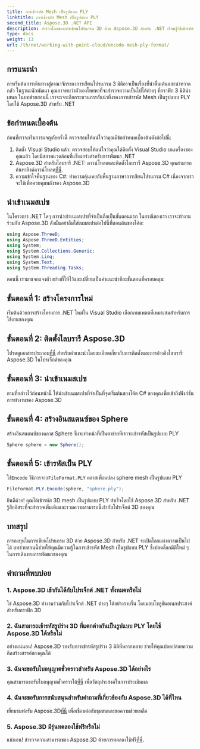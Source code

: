 ```yaml
---
title: การเข้ารหัส Mesh เป็นรูปแบบ PLY
linktitle: การเข้ารหัส Mesh เป็นรูปแบบ PLY
second_title: Aspose.3D .NET API
description: สำรวจโลกของการเขียนโปรแกรม 3D ด้วย Aspose.3D สำหรับ .NET เรียนรู้วิธีเข้ารหัส Mesh เป็นรูปแบบ PLY ได้อย่างง่ายดาย ยกระดับเกมการพัฒนาของคุณ!
type: docs
weight: 13
url: /th/net/working-with-point-cloud/encode-mesh-ply-format/
---
```

## การแนะนำ
การเริ่มต้นการเดินทางสู่อาณาจักรของการเขียนโปรแกรม 3 มิติอาจเป็นเรื่องที่น่าตื่นเต้นและน่าหวาดกลัว ในฐานะนักพัฒนา คุณอาจพบว่าตัวเองโหยหาที่จะสำรวจความเป็นไปได้ต่างๆ ที่กราฟิก 3 มิตินำเสนอ ในบทช่วยสอนนี้ เราจะเจาะลึกกระบวนการอันน่าทึ่งของการเข้ารหัส Mesh เป็นรูปแบบ PLY โดยใช้ Aspose.3D สำหรับ .NET
## ข้อกำหนดเบื้องต้น
ก่อนที่เราจะเริ่มการผจญภัยครั้งนี้ ตรวจสอบให้แน่ใจว่าคุณมีข้อกำหนดเบื้องต้นดังต่อไปนี้:
1. ติดตั้ง Visual Studio แล้ว: ตรวจสอบให้แน่ใจว่าคุณได้ติดตั้ง Visual Studio บนเครื่องของคุณแล้ว โดยมีสภาพแวดล้อมที่แข็งแกร่งสำหรับการพัฒนา .NET
2. Aspose.3D สำหรับไลบรารี .NET: ดาวน์โหลดและติดตั้งไลบรารี Aspose.3D คุณสามารถค้นหาลิงค์ดาวน์โหลด[ที่นี่](https://releases.aspose.com/3d/net/).
3. ความเข้าใจพื้นฐานของ C#: ทำความคุ้นเคยกับพื้นฐานภาษาการเขียนโปรแกรม C# เนื่องจากเราจะใช้เพื่อควบคุมพลังของ Aspose.3D
## นำเข้าเนมสเปซ
ในโครงการ .NET ใดๆ การนำเข้าเนมสเปซที่จำเป็นถือเป็นขั้นตอนแรก ในกรณีของเรา เราจะทำงานร่วมกับ Aspose.3D ดังนั้นอย่าลืมใส่เนมสเปซต่อไปนี้ที่ตอนต้นของโค้ด:
```csharp
using Aspose.ThreeD;
using Aspose.ThreeD.Entities;
using System;
using System.Collections.Generic;
using System.Linq;
using System.Text;
using System.Threading.Tasks;
```
ตอนนี้ เรามาแจกแจงตัวอย่างที่ให้ไว้และเปลี่ยนเป็นคำแนะนำทีละขั้นตอนที่ครอบคลุม:
## ขั้นตอนที่ 1: สร้างโครงการใหม่
เริ่มต้นด้วยการสร้างโครงการ .NET ใหม่ใน Visual Studio เลือกเทมเพลตที่เหมาะสมสำหรับการใช้งานของคุณ
## ขั้นตอนที่ 2: ติดตั้งไลบรารี Aspose.3D
 โปรดดูเอกสารประกอบ[ที่นี่](https://reference.aspose.com/3d/net/) สำหรับคำแนะนำโดยละเอียดเกี่ยวกับการติดตั้งและการอ้างอิงไลบรารี Aspose.3D ในโปรเจ็กต์ของคุณ
## ขั้นตอนที่ 3: นำเข้าเนมสเปซ
ตามที่กล่าวไว้ก่อนหน้านี้ ให้นำเข้าเนมสเปซที่จำเป็นที่จุดเริ่มต้นของโค้ด C# ของคุณเพื่อเข้าถึงฟังก์ชันการทำงานของ Aspose.3D
## ขั้นตอนที่ 4: สร้างอินสแตนซ์ของ Sphere
สร้างอินสแตนซ์ของคลาส Sphere ซึ่งจะทำหน้าที่เป็นตาข่ายที่เราจะเข้ารหัสเป็นรูปแบบ PLY
```csharp
Sphere sphere = new Sphere();
```
## ขั้นตอนที่ 5: เข้ารหัสเป็น PLY
 ใช้`Encode` วิธีการจาก`FileFormat.PLY` คลาสเพื่อแปลง sphere mesh เป็นรูปแบบ PLY
```csharp
FileFormat.PLY.Encode(sphere, "sphere.ply");
```
ยินดีด้วย! คุณได้เข้ารหัส 3D mesh เป็นรูปแบบ PLY สำเร็จโดยใช้ Aspose.3D สำหรับ .NET รู้สึกอิสระที่จะสำรวจเพิ่มเติมและรวมความสามารถนี้เข้ากับโปรเจ็กต์ 3D ของคุณ
## บทสรุป
การลงทุนในการเขียนโปรแกรม 3D ด้วย Aspose.3D สำหรับ .NET จะเปิดโลกแห่งความเป็นไปได้ บทช่วยสอนนี้ช่วยให้คุณมีความรู้ในการเข้ารหัส Mesh เป็นรูปแบบ PLY ซึ่งปลดล็อกมิติใหม่ ๆ ในการเดินทางการพัฒนาของคุณ
## คำถามที่พบบ่อย
### 1. Aspose.3D เข้ากันได้กับโปรเจ็กต์ .NET ทั้งหมดหรือไม่
ใช่ Aspose.3D ทำงานร่วมกับโปรเจ็กต์ .NET ต่างๆ ได้อย่างราบรื่น โดยมอบโซลูชันอเนกประสงค์สำหรับกราฟิก 3D
### 2. ฉันสามารถเข้ารหัสรูปร่าง 3D ที่แตกต่างกันเป็นรูปแบบ PLY โดยใช้ Aspose.3D ได้หรือไม่
อย่างแน่นอน! Aspose.3D รองรับการเข้ารหัสรูปร่าง 3 มิติที่หลากหลาย ช่วยให้คุณปลดปล่อยความคิดสร้างสรรค์ของคุณได้
### 3. ฉันจะขอรับใบอนุญาตชั่วคราวสำหรับ Aspose.3D ได้อย่างไร
 คุณสามารถขอรับใบอนุญาตชั่วคราวได้[ที่นี่](https://purchase.aspose.com/temporary-license/) เพื่อวัตถุประสงค์ในการประเมินผล
### 4. ฉันจะขอรับการสนับสนุนสำหรับคำถามที่เกี่ยวข้องกับ Aspose.3D ได้ที่ไหน
 เยี่ยมชมฟอรั่ม Aspose.3D[ที่นี่](https://forum.aspose.com/c/3d/18) เพื่อเชื่อมต่อกับชุมชนและขอความช่วยเหลือ
### 5. Aspose.3D มีรุ่นทดลองใช้ฟรีหรือไม่
 แน่นอน! สำรวจความสามารถของ Aspose.3D ด้วยการทดลองใช้ฟรี[ที่นี่](https://releases.aspose.com/).